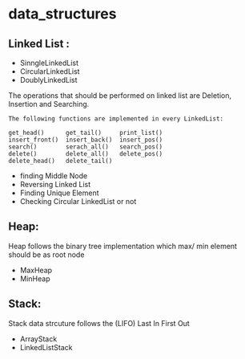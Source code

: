 # data_structures
## Linked List :

  - SinngleLinkedList
  - CircularLinkedList
  - DoublyLinkedList

  The operations that should be performed on linked list are Deletion, Insertion and Searching.
  
    
    The following functions are implemented in every LinkedList:
  
    get_head()      get_tail()     print_list()
    insert_front()  insert_back()  insert_pos()
    search()        serach_all()   search_pos()
    delete()        delete_all()   delete_pos()
    delete_head()   delete_tail()
    

 
  - finding Middle Node
  - Reversing Linked List
  - Finding Unique Element
  - Checking Circular LinkedList or not

## Heap:

  Heap follows the binary tree implementation which max/ min element should be as root node
  
  - MaxHeap
  - MinHeap


## Stack:

  Stack data strcuture follows the (LIFO) Last In First Out

  - ArrayStack
  - LinkedListStack
